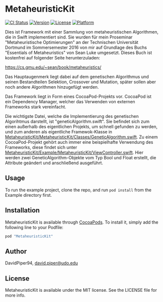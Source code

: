 # MetaheuristicKit

[![CI Status](http://img.shields.io/travis/DavidPiper94/MetaheuristicKit.svg?style=flat)](https://travis-ci.org/DavidPiper94/MetaheuristicKit)
[![Version](https://img.shields.io/cocoapods/v/MetaheuristicKit.svg?style=flat)](http://cocoapods.org/pods/MetaheuristicKit)
[![License](https://img.shields.io/cocoapods/l/MetaheuristicKit.svg?style=flat)](http://cocoapods.org/pods/MetaheuristicKit)
[![Platform](https://img.shields.io/cocoapods/p/MetaheuristicKit.svg?style=flat)](http://cocoapods.org/pods/MetaheuristicKit)

Dies ist Framework mit einer Sammlung von metaheuristischen Algorithmen, die in Swift implementiert sind.
Sie wurden für mein Proseminar "Metaheuristische Optimierungen" an der Technischen Universität Dortmund im Sommersemester 2016 von mir auf Grundlage des Buchs "Essentials of Metaheuristics" von Sean Luke umgesetzt. 
Dieses Buch ist kostenfrei auf folgender Seite herunterzuladen: 

https://cs.gmu.edu/~sean/book/metaheuristics/

Das Hauptaugenmerk liegt dabei auf dem genetischen Algorithmus und seinen Bestandteilen Selektion, Crossover und Mutation, später sollen aber noch andere Algorithmen hinzugefügt werden.

Das Framework liegt in Form eines CocoaPod-Projekts vor. CocoaPod ist ein Dependency Manager, welcher das Verwenden von externen Frameworks stark vereinfacht. 

Die wichtigste Datei, welche die Implementierung des genetischen Algorihtmus darstellt, ist "geneticAlgorithm.swift". Sie befindet sich zum einen außerhalb des eigentlichen Projekts, um schnell gefunden zu werden, und zum anderen als eigentliche Framewok-Klasse in [MetaheuristicKit/MetaheuristicKit/Classes/GeneticAlgorithm.swift](https://github.com/DavidPiper94/MetaheuristicKit/blob/master/MetaheuristicKit/Classes/GeneticAlgorithm.swift).
Zu einem CocoaPod-Projekt gehört auch immer eine beispielhafte Verwendung des Frameworks, diese findet sich unter [MetaheuristicKit/Example/MetaheuristicKit/ViewController.swift](https://github.com/DavidPiper94/MetaheuristicKit/blob/master/Example/MetaheuristicKit/ViewController.swift). Hier werden zwei GeneticAlgorithm-Objekte vom Typ Bool und Float erstellt, die Attribute geändert und anschließend ausgeführt.

## Usage

To run the example project, clone the repo, and run `pod install` from the Example directory first.

## Installation

MetaheuristicKit is available through [CocoaPods](http://cocoapods.org). To install
it, simply add the following line to your Podfile:

```ruby
pod "MetaheuristicKit"
```

## Author

DavidPiper94, david.piper@udo.edu

## License

MetaheuristicKit is available under the MIT license. See the LICENSE file for more info.
